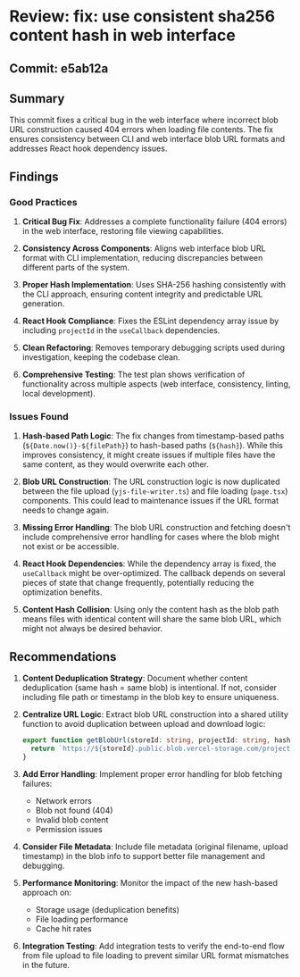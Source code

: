 # Review: fix: use consistent sha256 content hash in web interface

## Commit: e5ab12a

## Summary

This commit fixes a critical bug in the web interface where incorrect blob URL construction caused 404 errors when loading file contents. The fix ensures consistency between CLI and web interface blob URL formats and addresses React hook dependency issues.

## Findings

### Good Practices

1. **Critical Bug Fix**: Addresses a complete functionality failure (404 errors) in the web interface, restoring file viewing capabilities.

2. **Consistency Across Components**: Aligns web interface blob URL format with CLI implementation, reducing discrepancies between different parts of the system.

3. **Proper Hash Implementation**: Uses SHA-256 hashing consistently with the CLI approach, ensuring content integrity and predictable URL generation.

4. **React Hook Compliance**: Fixes the ESLint dependency array issue by including `projectId` in the `useCallback` dependencies.

5. **Clean Refactoring**: Removes temporary debugging scripts used during investigation, keeping the codebase clean.

6. **Comprehensive Testing**: The test plan shows verification of functionality across multiple aspects (web interface, consistency, linting, local development).

### Issues Found

1. **Hash-based Path Logic**: The fix changes from timestamp-based paths (`${Date.now()}-${filePath}`) to hash-based paths (`${hash}`). While this improves consistency, it might create issues if multiple files have the same content, as they would overwrite each other.

2. **Blob URL Construction**: The URL construction logic is now duplicated between the file upload (`yjs-file-writer.ts`) and file loading (`page.tsx`) components. This could lead to maintenance issues if the URL format needs to change again.

3. **Missing Error Handling**: The blob URL construction and fetching doesn't include comprehensive error handling for cases where the blob might not exist or be accessible.

4. **React Hook Dependencies**: While the dependency array is fixed, the `useCallback` might be over-optimized. The callback depends on several pieces of state that change frequently, potentially reducing the optimization benefits.

5. **Content Hash Collision**: Using only the content hash as the blob path means files with identical content will share the same blob URL, which might not always be desired behavior.

## Recommendations

1. **Content Deduplication Strategy**: Document whether content deduplication (same hash = same blob) is intentional. If not, consider including file path or timestamp in the blob key to ensure uniqueness.

2. **Centralize URL Logic**: Extract blob URL construction into a shared utility function to avoid duplication between upload and download logic:
   ```typescript
   export function getBlobUrl(storeId: string, projectId: string, hash: string): string {
     return `https://${storeId}.public.blob.vercel-storage.com/projects/${projectId}/${hash}`;
   }
   ```

3. **Add Error Handling**: Implement proper error handling for blob fetching failures:
   - Network errors
   - Blob not found (404)
   - Invalid blob content
   - Permission issues

4. **Consider File Metadata**: Include file metadata (original filename, upload timestamp) in the blob info to support better file management and debugging.

5. **Performance Monitoring**: Monitor the impact of the new hash-based approach on:
   - Storage usage (deduplication benefits)
   - File loading performance
   - Cache hit rates

6. **Integration Testing**: Add integration tests to verify the end-to-end flow from file upload to file loading to prevent similar URL format mismatches in the future.